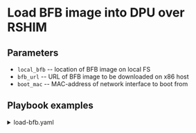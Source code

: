 # Load BFB image into DPU over RSHIM 

## Parameters

* `local_bfb` -- location of BFB image on local FS
* `bfb_url` -- URL of BFB image to be downloaded on x86 host
* `boot_mac`  -- MAC-address of network interface to boot from

## Playbook examples

<details><summary markdown="span">load-bfb.yaml</summary>
<pre><code>
---
- hosts: bf2:bf2oob:bmc
  user: "{{ remote_install_user }}"
  gather_facts: no # if using a bmc host, this will fail because ansible is not present
  become: true
  vars:
    bfb_url: "{{ foreman.foreman_mirror }}/{{ product_version }}/{{ bfb.file }}"
    cloudinit_hostname: "{{ inventory_hostname | regex_replace('bmc-','') }}"
    cloudinit_ntp_host: "{{ subnet_dns_primary }}"
    cloudinit_dns_host: "{{ subnet_dns_primary }}"
    tmfifo_ip: "{{ hostvars[inventory_hostname].tmfifo_ip | default('192.168.100.2') }}/28"
    tmfifo_mac: "{{ hostvars[inventory_hostname].tmfifo_mac | default('00:1a:ca:ff:ff:01') }}"
    cloudinit_mtu: "{{ network_mtu }}"
    ovs_mtu: "{{ network_mtu|int + 50 }}"
    cloudinit_domain: "{{ domain }}"
    bfcfg_template: "roles/load_bfb/templates/bf2_ndo.cfg.j2"
    ansible_fqdn: "{{ inventory_hostname }}" # this hack is because facts are not gathered and the non_bf2_host uses it
  pre_tasks:
    - name: set is_bmc
      set_fact:
        is_bmc: "{{ inventory_hostname.startswith('bmc') }}"
    - name: bmc operations
      block:
        - name: set hosts
          set_fact:
            x86_host: "{{ foreman_url }}"
            dpu_host: "{{ inventory_hostname | regex_replace('bmc-','') }}"
        - name: set bmc facts
          set_fact:
            boot_mac: "{{ hostvars[dpu_host]['oob_mac'] if bf2.oob_provision else hostvars[dpu_host]['primary_mac'] }}"
            local_bfb: "/var/www/{{ product_version }}/{{ bfb.file }}" # directly manipulate the foreman filesystem
      when: inventory_hostname.startswith('bmc')
    - name: x86 host operations
      block:
        - name: set hosts
          set_fact:
            x86_host: "{{ non_bf2_host }}"
            dpu_host: "{{ inventory_hostname | regex_replace('oob-','') }}"
        - name: set non bmc facts
          set_fact:
            boot_mac: "{{ hostvars[dpu_host]['oob_mac'] if bf2.oob_provision else hostvars[dpu_host]['primary_mac'] }}"
            local_bfb: "{{ bf2.download_local_path }}/{{ bfb.file }}"
        - name: Create bfb temp dir
          file:
            state: directory
            path: "{{ bf2.download_local_path }}"
            owner: root
            group: root
            mode: "0644"
          delegate_to: "{{ x86_host }}"
        - name: Download bfb from web server
          get_url:
            url: "{{ bfb_url }}"
            dest: "{{ bf2.download_local_path }}"
            validate_certs: "{{ foreman.validate_certs }}"
          delegate_to: "{{ x86_host }}"
      when: not inventory_hostname.startswith('bmc')
  roles:
    - nvidia.dpu_ops.load_bfb
</code></pre>
</details>
